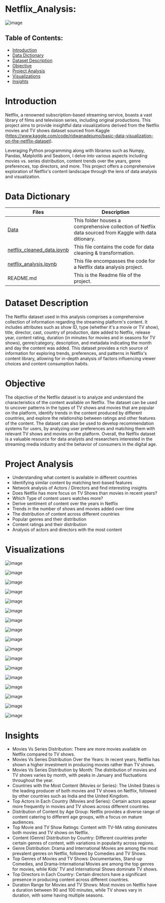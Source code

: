 # Netflix_Analysis:
![image](https://github.com/DA-Atharv/Netflix_Analysis/assets/159448408/7d63027b-cebf-45e7-bf75-2cefab974e5b)
## Table of Contents:

- [Introduction](#introduction)
- [Data Dictionary](#data-dictionary)
- [Dataset Description](#data-description)
- [Objective](#objective)
- [Project Analysis](#project-analysis)
- [Visualizations](#visualizations)
- [Insights](#insights)

# Introduction
Netflix, a renowned subscription-based streaming service, boasts a vast library of films and television series, including original productions. This project aims to provide insightful data visualizations derived from the Netflix movies and TV shows dataset sourced from Kaggle (https://www.kaggle.com/code/ridwanadejumo/basic-data-visualization-on-the-netflix-dataset). 

Leveraging Python programming along with libraries such as Numpy, Pandas, Matplotlib and Seaborn, I delve into various aspects including movies vs. series distribution, content trends over the years, genre preferences, top directors, and more. This project offers a comprehensive exploration of Netflix's content landscape through the lens of data analysis and visualization.

# Data Dictionary
| Files | Description |
|-------| ------------|
| [Data](https://github.com/DA-Atharv/Netflix_Analysis/tree/main/Data) | This folder houses a comprehensive collection of Netflix data sourced from Kaggle with data ditionary. |
| [netflix_cleaned_data.ipynb](https://github.com/DA-Atharv/Netflix_Analysis/blob/main/Netflix_Data_Cleaning.ipynb) | This file contains the code for data cleaning & transformation. |
| [netflix_analysis.ipynb](https://github.com/DA-Atharv/Netflix_Analysis/blob/main/netflix_analysis.ipynb) | This file encompasses the code for a Netflix data analysis project. |
| README.md | This is the Readme file of the project. |

# Dataset Description
The Netflix dataset used in this analysis comprises a comprehensive collection of information regarding the streaming platform's content. It includes attributes such as show ID, type (whether it's a movie or TV show), title, director, cast, country of production, date added to Netflix, release year, content rating, duration (in minutes for movies and in seasons for TV shows), genre/category, description, and metadata indicating the month and day the content was added. This dataset provides a rich source of information for exploring trends, preferences, and patterns in Netflix's content library, allowing for in-depth analysis of factors influencing viewer choices and content consumption habits.

# Objective
The objective of the Netflix dataset is to analyze and understand the characteristics of the content available on Netflix. The dataset can be used to uncover patterns in the types of TV shows and movies that are popular on the platform, identify trends in the content produced by different countries, and explore the relationship between ratings and other features of the content. The dataset can also be used to develop recommendation systems for users, by analyzing user preferences and matching them with relevant TV shows and movies on the platform. Overall, the Netflix dataset is a valuable resource for data analysts and researchers interested in the streaming media industry and the behavior of consumers in the digital age.

# Project Analysis
- Understanding what content is available in different countries
- Identifying similar content by matching text-based features
- Network analysis of Actors / Directors and find interesting insights
- Does Netflix has more focus on TV Shows than movies in recent years?
- Which Type of content users watches more?
- Derive sentiment of content over the years in Netflix
- Trends in the number of shows and movies added over time
- The distribution of content across different countries
- Popular genres and their distribution
- Content ratings and their distribution
- Analysis of actors and directors with the most content

# Visualizations
![image](https://github.com/DA-Atharv/Netflix_Analysis/assets/159448408/71d98837-e2e0-49f2-9b07-3c3ac96ace1c)

![image](https://github.com/DA-Atharv/Netflix_Analysis/assets/159448408/5daed9ce-3f2d-4208-a847-01191fd94547)

![image](https://github.com/DA-Atharv/Netflix_Analysis/assets/159448408/fa3e6cfc-b8cd-4bfa-963d-0b946f184698)

![image](https://github.com/DA-Atharv/Netflix_Analysis/assets/159448408/6259bcdc-1597-4959-9372-c617affd9ba4)

![image](https://github.com/DA-Atharv/Netflix_Analysis/assets/159448408/7b9a9405-77e9-43e5-b606-241df4241bce)

![image](https://github.com/DA-Atharv/Netflix_Analysis/assets/159448408/5a2cd44d-6a48-4f0b-a9ed-97956ffbd4e0)

![image](https://github.com/DA-Atharv/Netflix_Analysis/assets/159448408/c81ae9aa-39d5-49b6-a3eb-f43b6f98974f)

![image](https://github.com/DA-Atharv/Netflix_Analysis/assets/159448408/48edad6c-5108-4333-bcaa-0938672248fc)

![image](https://github.com/DA-Atharv/Netflix_Analysis/assets/159448408/d6d65139-ac22-4d8d-94dd-3b757f7c1a04)

![image](https://github.com/DA-Atharv/Netflix_Analysis/assets/159448408/5225589f-42d1-4dfd-903f-19d3fc39a67c)

![image](https://github.com/DA-Atharv/Netflix_Analysis/assets/159448408/570bf181-d86e-46e2-aa0a-e30e4a60c90f)

![image](https://github.com/DA-Atharv/Netflix_Analysis/assets/159448408/c14aced6-dd25-47c3-a751-499bdc062632)

![image](https://github.com/DA-Atharv/Netflix_Analysis/assets/159448408/5bffd5e7-b60d-4139-ad42-78de999d0151)

![image](https://github.com/DA-Atharv/Netflix_Analysis/assets/159448408/9b816212-6b5a-468e-9017-bdc53b1ab8f1)

![image](https://github.com/DA-Atharv/Netflix_Analysis/assets/159448408/6c8128c6-4a70-4cd9-88b5-5e19daee7ac2)

![image](https://github.com/DA-Atharv/Netflix_Analysis/assets/159448408/cad8fd76-a21c-449d-9fad-09ec50b1bdc2)

![image](https://github.com/DA-Atharv/Netflix_Analysis/assets/159448408/aa8db3b5-f2d6-4068-84b6-ba9d445fca89)

# Insights
- Movies Vs Series Distribution:
  There are more movies available on Netflix compared to TV shows.
- Movies Vs Series Distribution Over the Years:
  In recent years, Netflix has shown a higher investment in producing movies rather than TV shows.
- Movies Vs Series Distribution by Month:
  The distribution of movies and TV shows varies by month, with peaks in January and fluctuations throughout the year.
- Countries with the Most Content (Movies or Series):
  The United States is the leading producer of both movies and TV shows on Netflix, followed by other countries such as India and the United Kingdom.
- Top Actors in Each Country (Movies and Series):
  Certain actors appear more frequently in movies and TV shows across different countries.
- Distribution of Content by Age Group:
  Netflix provides a diverse range of content catering to different age groups, with a focus on mature audiences.
- Top Movie and TV Show Ratings:
  Content with TV-MA rating dominates both movies and TV shows on Netflix.
- Content (Genre) Distribution by Country:
  Different countries prefer certain genres of content, with variations in popularity across regions.
- Genre Distribution:
  Drama and International Movies are among the most prevalent genres on Netflix, followed by Comedies and TV Shows.
- Top Genres of Movies and TV Shows:
  Documentaries, Stand-up Comedies, and Drama-International Movies are among the top genres for movies, while Kids' TV and International Shows dominate TV shows.
- Top Directors in Each Country:
  Certain directors have a significant presence in producing content across different countries.
- Duration Range for Movies and TV Shows:
  Most movies on Netflix have a duration between 90 and 100 minutes, while TV shows vary in duration, with some having multiple seasons.

